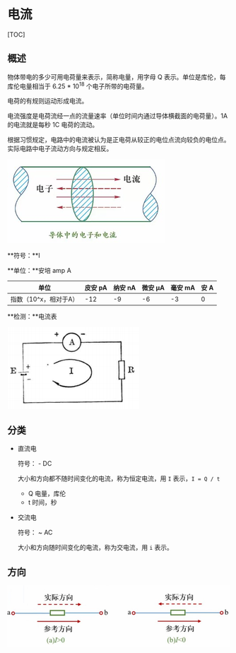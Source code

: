 # 电流

[TOC]

## 概述

物体带电的多少可用电荷量来表示，简称电量，用字母 Q 表示。单位是库伦，每库伦电量相当于 6.25 * 10<sup>18</sup> 个电子所带的电荷量。

电荷的有规则运动形成电流。

电流强度是电荷流经一点的流量速率（单位时间内通过导体横截面的电荷量）。1A 的电流就是每秒 1C 电荷的流动。

根据习惯规定，电路中的电流被认为是正电荷从较正的电位点流向较负的电位点。实际电路中电子流动方向与规定相反。

 ![](/Images/电流.jpg)

**符号：**I

**单位：**安培  amp  A

| 单位                  | 皮安 pA | 纳安 nA | 微安 μA | 毫安 mA | 安 A |
| --------------------- | ------- | ------- | ------- | ------- | ---- |
| 指数（10^x，相对于A） | -12     | -9      | -6      | -3      | 0    |

**检测：**电流表

 ![](Images/电流表接法.png)

## 分类

* 直流电

  符号：  -    DC

  大小和方向都不随时间变化的电流，称为恒定电流，用 `I` 表示，`I = Q / t`

  * Q      电量，库伦
  * t        时间，秒

* 交流电

  符号：  ~     AC
  
  大小和方向随时间变化的电流，称为交电流，用 `i` 表示。

## 方向

 ![](/Images/电流_方向.jpg)